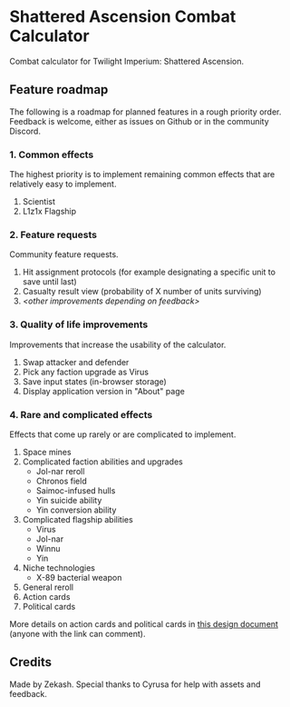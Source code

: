 # Shattered Ascension Combat Calculator

Combat calculator for Twilight Imperium: Shattered Ascension.

## Feature roadmap

The following is a roadmap for planned features in a rough priority order. Feedback is welcome, either as issues on Github or in the community Discord.

### 1. Common effects

The highest priority is to implement remaining common effects that are relatively easy to implement.

1. Scientist
2. L1z1x Flagship

### 2. Feature requests

Community feature requests.

1. Hit assignment protocols (for example designating a specific unit to save until last)
2. Casualty result view (probability of X number of units surviving)
3. _&lt;other improvements depending on feedback&gt;_

### 3. Quality of life improvements

Improvements that increase the usability of the calculator.

1. Swap attacker and defender
2. Pick any faction upgrade as Virus
3. Save input states (in-browser storage)
4. Display application version in "About" page

### 4. Rare and complicated effects

Effects that come up rarely or are complicated to implement.

1. Space mines
2. Complicated faction abilities and upgrades
    - Jol-nar reroll
    - Chronos field
    - Saimoc-infused hulls
    - Yin suicide ability
    - Yin conversion ability
3. Complicated flagship abilities
    - Virus
    - Jol-nar
    - Winnu
    - Yin
4. Niche technologies
    - X-89 bacterial weapon
5. General reroll
6. Action cards
7. Political cards

More details on action cards and political cards in [this design document](https://docs.google.com/document/d/1myrFlhOxZmVVMTQ5_ifuWtBJudk-OBHYiEUXKU03j98/edit?usp=sharing) (anyone with the link can comment).

## Credits

Made by Zekash. Special thanks to Cyrusa for help with assets and feedback.

